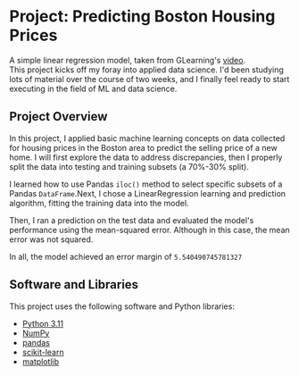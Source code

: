 # Project: Predicting Boston Housing Prices

A simple linear regression model, taken from GLearning's [video](https://youtu.be/zrzXN_gib3A). \
This project kicks off my foray into applied data science. I'd been studying lots of material over the course of two weeks, and I finally feel ready to start executing in the field of ML and data science.

## Project Overview

In this project, I applied basic machine learning concepts on data collected for housing prices in the Boston area to predict the selling price of a new home. I will first explore the data to address discrepancies, then I properly split the data into testing and training subsets (a 70%-30% split).

I learned how to use Pandas `iloc()` method to select specific subsets of a Pandas `DataFrame`.Next, I chose a LinearRegression learning and prediction algorithm, fitting the training data into the model.

Then, I ran a prediction on the test data and evaluated the model's performance using the mean-squared error. Although in this case, the mean error was not squared.

In all, the model achieved an error margin of `5.540490745781327`

## Software and Libraries

This project uses the following software and Python libraries:

- [Python 3.11](https://www.python.org/downloads/release/python-3112//)
- [NumPy](http://www.numpy.org/)
- [pandas](http://pandas.pydata.org/)
- [scikit-learn](http://scikit-learn.org/stable/)
- [matplotlib](http://matplotlib.org/)

